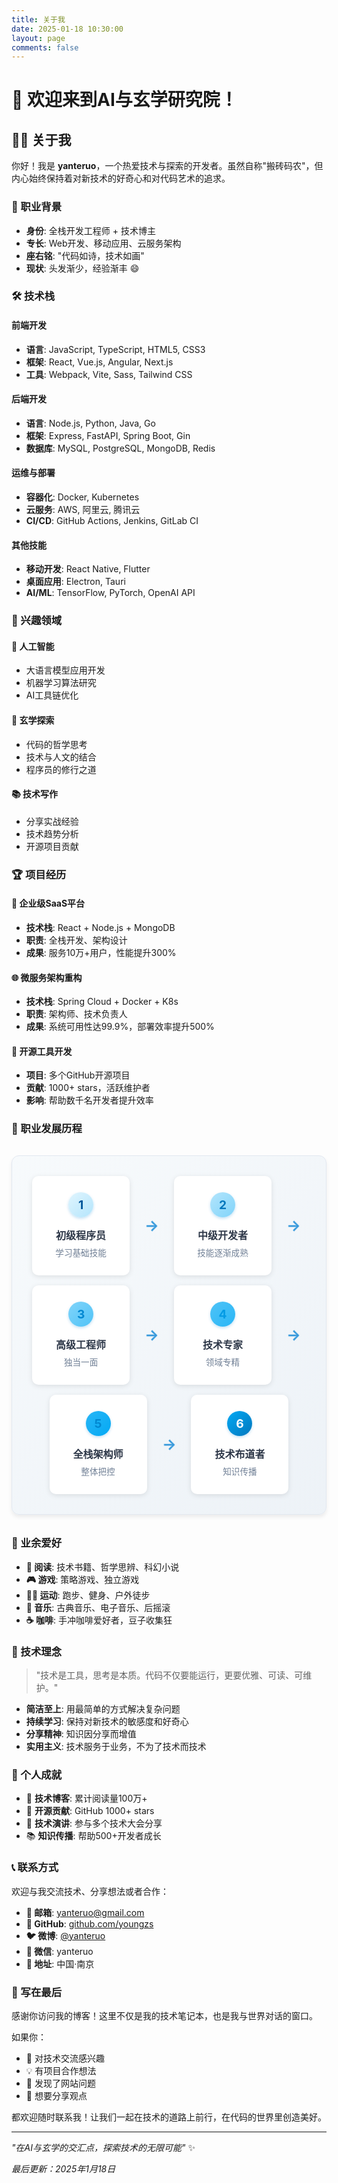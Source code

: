```yaml
---
title: 关于我
date: 2025-01-18 10:30:00
layout: page
comments: false
---
```


# 👋 欢迎来到AI与玄学研究院！

## 🧑‍💻 关于我

你好！我是 **yanteruo**，一个热爱技术与探索的开发者。虽然自称"搬砖码农"，但内心始终保持着对新技术的好奇心和对代码艺术的追求。

### 💼 职业背景

- **身份**: 全栈开发工程师 + 技术博主
- **专长**: Web开发、移动应用、云服务架构
- **座右铭**: "代码如诗，技术如画"
- **现状**: 头发渐少，经验渐丰 😄

### 🛠 技术栈

#### 前端开发
- **语言**: JavaScript, TypeScript, HTML5, CSS3
- **框架**: React, Vue.js, Angular, Next.js
- **工具**: Webpack, Vite, Sass, Tailwind CSS

#### 后端开发
- **语言**: Node.js, Python, Java, Go
- **框架**: Express, FastAPI, Spring Boot, Gin
- **数据库**: MySQL, PostgreSQL, MongoDB, Redis

#### 运维与部署
- **容器化**: Docker, Kubernetes
- **云服务**: AWS, 阿里云, 腾讯云
- **CI/CD**: GitHub Actions, Jenkins, GitLab CI

#### 其他技能
- **移动开发**: React Native, Flutter
- **桌面应用**: Electron, Tauri
- **AI/ML**: TensorFlow, PyTorch, OpenAI API

### 🎯 兴趣领域

#### 🤖 人工智能
- 大语言模型应用开发
- 机器学习算法研究
- AI工具链优化

#### 🔮 玄学探索
- 代码的哲学思考
- 技术与人文的结合
- 程序员的修行之道

#### 📚 技术写作
- 分享实战经验
- 技术趋势分析
- 开源项目贡献

### 🏆 项目经历

#### 📱 企业级SaaS平台
- **技术栈**: React + Node.js + MongoDB
- **职责**: 全栈开发、架构设计
- **成果**: 服务10万+用户，性能提升300%

#### 🌐 微服务架构重构
- **技术栈**: Spring Cloud + Docker + K8s
- **职责**: 架构师、技术负责人
- **成果**: 系统可用性达99.9%，部署效率提升500%

#### 🔧 开源工具开发
- **项目**: 多个GitHub开源项目
- **贡献**: 1000+ stars，活跃维护者
- **影响**: 帮助数千名开发者提升效率

### 🎨 职业发展历程

<div class="career-progression">
    <div class="career-step">
        <div class="step-number">1</div>
        <div class="step-content">
            <h4>初级程序员</h4>
            <p>学习基础技能</p>
        </div>
    </div>
    <div class="career-arrow">→</div>    
    <div class="career-step">
        <div class="step-number">2</div>
        <div class="step-content">
            <h4>中级开发者</h4>
            <p>技能逐渐成熟</p>
        </div>
    </div>
    <div class="career-arrow">→</div>    
    <div class="career-step">
        <div class="step-number">3</div>
        <div class="step-content">
            <h4>高级工程师</h4>
            <p>独当一面</p>
        </div>
    </div>
    <div class="career-arrow">→</div>    
    <div class="career-step">
        <div class="step-number">4</div>
        <div class="step-content">
            <h4>技术专家</h4>
            <p>领域专精</p>
        </div>
    </div>
    <div class="career-arrow">→</div>    
    <div class="career-step">
        <div class="step-number">5</div>
        <div class="step-content">
            <h4>全栈架构师</h4>
            <p>整体把控</p>
        </div>
    </div>
    <div class="career-arrow">→</div>    
    <div class="career-step">
        <div class="step-number">6</div>
        <div class="step-content">
            <h4>技术布道者</h4>
            <p>知识传播</p>
        </div>
    </div>
</div>

### 🎨 业余爱好

- **📖 阅读**: 技术书籍、哲学思辨、科幻小说
- **🎮 游戏**: 策略游戏、独立游戏
- **🏃‍♂️ 运动**: 跑步、健身、户外徒步
- **🎵 音乐**: 古典音乐、电子音乐、后摇滚
- **☕ 咖啡**: 手冲咖啡爱好者，豆子收集狂

### 💭 技术理念

> "技术是工具，思考是本质。代码不仅要能运行，更要优雅、可读、可维护。"

- **简洁至上**: 用最简单的方式解决复杂问题
- **持续学习**: 保持对新技术的敏感度和好奇心
- **分享精神**: 知识因分享而增值
- **实用主义**: 技术服务于业务，不为了技术而技术

### 🌟 个人成就

- 🏅 **技术博客**: 累计阅读量100万+
- 🎯 **开源贡献**: GitHub 1000+ stars
- 🚀 **技术演讲**: 参与多个技术大会分享
- 📚 **知识传播**: 帮助500+开发者成长

### 📞 联系方式

欢迎与我交流技术、分享想法或者合作：

- **📧 邮箱**: [yanteruo@gmail.com](mailto:yanteruo@gmail.com)
- **🐙 GitHub**: [github.com/youngzs](https://github.com/youngzs)
- **🐦 微博**: [@yanteruo](https://weibo.com/u/1279981594)
- **💬 微信**: yanteruo
- **📍 地址**: 中国·南京

### 🎉 写在最后

感谢你访问我的博客！这里不仅是我的技术笔记本，也是我与世界对话的窗口。

如果你：
- 🤝 对技术交流感兴趣
- 💡 有项目合作想法  
- 🐛 发现了网站问题
- 💭 想要分享观点

都欢迎随时联系我！让我们一起在技术的道路上前行，在代码的世界里创造美好。

---

*"在AI与玄学的交汇点，探索技术的无限可能"* ✨

*最后更新：2025年1月18日*

<style>
/* About页面专用样式 */
.page-content {
    line-height: 1.8;
    color: #2d3748;
}

/* 改善标题显示 */
.page-content h1,
.page-content h2,
.page-content h3,
.page-content h4 {
    color: #2b6cb0 !important;
    font-weight: 700 !important;
    margin-top: 2rem !important;
    margin-bottom: 1rem !important;
}

.page-content h1 {
    font-size: 2rem !important;
    border-bottom: 3px solid #3498db !important;
    padding-bottom: 0.5rem !important;
}

.page-content h2 {
    font-size: 1.5rem !important;
}

.page-content h3 {
    font-size: 1.3rem !important;
}

.page-content h4 {
    font-size: 1.1rem !important;
    color: #4a5568 !important;
}

/* 改善列表样式 */
.page-content ul li,
.page-content ol li {
    margin-bottom: 8px !important;
    color: #2d3748 !important;
    line-height: 1.6 !important;
}

.page-content ul li strong,
.page-content ol li strong {
    color: #2b6cb0 !important;
    font-weight: 600 !important;
}

/* 改善引用块样式 */
.page-content blockquote {
    border-left: 4px solid #3498db !important;
    background: linear-gradient(90deg, #f7fafc 0%, #edf2f7 100%) !important;
    padding: 1.5rem !important;
    margin: 1.5rem 0 !important;
    font-style: italic !important;
    color: #2d3748 !important;
    border-radius: 0 8px 8px 0 !important;
}

.page-content blockquote p {
    margin: 0 !important;
    font-size: 1.1rem !important;
    font-weight: 500 !important;
}

/* 改善链接样式 */
.page-content a {
    color: #3498db !important;
    text-decoration: none !important;
    border-bottom: 1px solid transparent !important;
    transition: all 0.3s ease !important;
    font-weight: 500 !important;
}

.page-content a:hover {
    color: #2980b9 !important;
    border-bottom-color: #3498db !important;
}

/* 职业发展流程图样式 */
.career-progression {
    display: flex;
    flex-wrap: wrap;
    justify-content: center;
    align-items: center;
    gap: 1rem;
    margin: 2rem 0 !important;
    padding: 2rem !important;
    background: linear-gradient(135deg, #f7fafc 0%, #edf2f7 100%) !important;
    border-radius: 12px !important;
    border: 1px solid #e2e8f0 !important;
    box-shadow: 0 4px 6px rgba(0, 0, 0, 0.07) !important;
}

.career-step {
    display: flex;
    flex-direction: column;
    align-items: center;
    background: white;
    border-radius: 10px;
    padding: 1.5rem 1rem;
    box-shadow: 0 2px 8px rgba(0, 0, 0, 0.1);
    transition: all 0.3s ease;
    border: 2px solid transparent;
    min-width: 120px;
    text-align: center;
}

.career-step:hover {
    transform: translateY(-5px);
    box-shadow: 0 4px 15px rgba(0, 0, 0, 0.15);
    border-color: #3498db;
}

.step-number {
    width: 40px;
    height: 40px;
    background: linear-gradient(135deg, #3498db, #2980b9);
    color: white;
    border-radius: 50%;
    display: flex;
    align-items: center;
    justify-content: center;
    font-weight: 700;
    font-size: 1.2rem;
    margin-bottom: 1rem;
    box-shadow: 0 2px 4px rgba(52, 152, 219, 0.3);
}

.step-content h4 {
    margin: 0 0 0.5rem 0 !important;
    color: #2d3748 !important;
    font-size: 1rem !important;
    font-weight: 600 !important;
}

.step-content p {
    margin: 0 !important;
    color: #718096 !important;
    font-size: 0.85rem !important;
    line-height: 1.4 !important;
}

.career-arrow {
    font-size: 1.5rem;
    color: #3498db;
    font-weight: 700;
    margin: 0 0.5rem;
    animation: pulse 2s infinite;
}

@keyframes pulse {
    0%, 100% {
        opacity: 1;
        transform: scale(1);
    }
    50% {
        opacity: 0.7;
        transform: scale(1.1);
    }
}

/* 给不同步骤添加渐变色 */
.career-step:nth-child(1) .step-number {
    background: linear-gradient(135deg, #e1f5fe, #b3e5fc);
    color: #01579b;
}

.career-step:nth-child(3) .step-number {
    background: linear-gradient(135deg, #b3e5fc, #81d4fa);
    color: #0277bd;
}

.career-step:nth-child(5) .step-number {
    background: linear-gradient(135deg, #81d4fa, #4fc3f7);
    color: #0288d1;
}

.career-step:nth-child(7) .step-number {
    background: linear-gradient(135deg, #4fc3f7, #29b6f6);
    color: #039be5;
}

.career-step:nth-child(9) .step-number {
    background: linear-gradient(135deg, #29b6f6, #03a9f4);
    color: #0288d1;
}

.career-step:nth-child(11) .step-number {
    background: linear-gradient(135deg, #03a9f4, #0277bd);
    color: white;
}

/* 改善段落间距 */
.page-content p {
    margin-bottom: 1.2rem !important;
    color: #2d3748 !important;
    font-size: 1rem !important;
}

/* 表情符号样式 */
.page-content h1 .emoji,
.page-content h2 .emoji,
.page-content h3 .emoji,
.page-content h4 .emoji {
    margin-right: 0.5rem;
}

/* 响应式设计 */
@media (max-width: 768px) {
    .page-content h1 {
        font-size: 1.75rem !important;
    }
    
    .page-content h2 {
        font-size: 1.35rem !important;
    }
    
    .page-content h3 {
        font-size: 1.15rem !important;
    }
    
    .career-progression {
        flex-direction: column;
        padding: 1rem !important;
        margin: 1.5rem 0 !important;
    }
    
    .career-arrow {
        transform: rotate(90deg);
        margin: 0.5rem 0;
    }
    
    .career-step {
        width: 100%;
        max-width: 200px;
    }
    
    .page-content blockquote {
        padding: 1rem !important;
        margin: 1rem 0 !important;
    }
}
</style>
